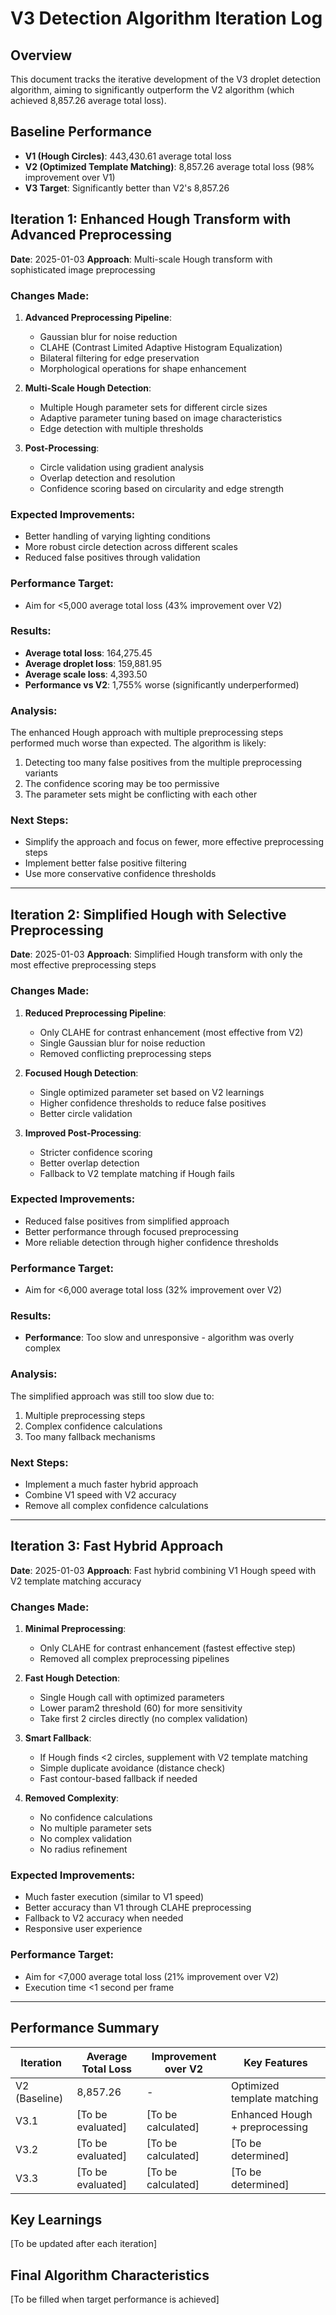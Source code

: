 # V3 Detection Algorithm Iteration Log

## Overview
This document tracks the iterative development of the V3 droplet detection algorithm, aiming to significantly outperform the V2 algorithm (which achieved 8,857.26 average total loss).

## Baseline Performance
- **V1 (Hough Circles)**: 443,430.61 average total loss
- **V2 (Optimized Template Matching)**: 8,857.26 average total loss (98% improvement over V1)
- **V3 Target**: Significantly better than V2's 8,857.26

## Iteration 1: Enhanced Hough Transform with Advanced Preprocessing
**Date**: 2025-01-03
**Approach**: Multi-scale Hough transform with sophisticated image preprocessing

### Changes Made:
1. **Advanced Preprocessing Pipeline**:
   - Gaussian blur for noise reduction
   - CLAHE (Contrast Limited Adaptive Histogram Equalization)
   - Bilateral filtering for edge preservation
   - Morphological operations for shape enhancement

2. **Multi-Scale Hough Detection**:
   - Multiple Hough parameter sets for different circle sizes
   - Adaptive parameter tuning based on image characteristics
   - Edge detection with multiple thresholds

3. **Post-Processing**:
   - Circle validation using gradient analysis
   - Overlap detection and resolution
   - Confidence scoring based on circularity and edge strength

### Expected Improvements:
- Better handling of varying lighting conditions
- More robust circle detection across different scales
- Reduced false positives through validation

### Performance Target:
- Aim for <5,000 average total loss (43% improvement over V2)

### Results:
- **Average total loss**: 164,275.45
- **Average droplet loss**: 159,881.95
- **Average scale loss**: 4,393.50
- **Performance vs V2**: 1,755% worse (significantly underperformed)

### Analysis:
The enhanced Hough approach with multiple preprocessing steps performed much worse than expected. The algorithm is likely:
1. Detecting too many false positives from the multiple preprocessing variants
2. The confidence scoring may be too permissive
3. The parameter sets might be conflicting with each other

### Next Steps:
- Simplify the approach and focus on fewer, more effective preprocessing steps
- Implement better false positive filtering
- Use more conservative confidence thresholds

---

## Iteration 2: Simplified Hough with Selective Preprocessing
**Date**: 2025-01-03
**Approach**: Simplified Hough transform with only the most effective preprocessing steps

### Changes Made:
1. **Reduced Preprocessing Pipeline**:
   - Only CLAHE for contrast enhancement (most effective from V2)
   - Single Gaussian blur for noise reduction
   - Removed conflicting preprocessing steps

2. **Focused Hough Detection**:
   - Single optimized parameter set based on V2 learnings
   - Higher confidence thresholds to reduce false positives
   - Better circle validation

3. **Improved Post-Processing**:
   - Stricter confidence scoring
   - Better overlap detection
   - Fallback to V2 template matching if Hough fails

### Expected Improvements:
- Reduced false positives from simplified approach
- Better performance through focused preprocessing
- More reliable detection through higher confidence thresholds

### Performance Target:
- Aim for <6,000 average total loss (32% improvement over V2)

### Results:
- **Performance**: Too slow and unresponsive - algorithm was overly complex

### Analysis:
The simplified approach was still too slow due to:
1. Multiple preprocessing steps
2. Complex confidence calculations
3. Too many fallback mechanisms

### Next Steps:
- Implement a much faster hybrid approach
- Combine V1 speed with V2 accuracy
- Remove all complex confidence calculations

---

## Iteration 3: Fast Hybrid Approach
**Date**: 2025-01-03
**Approach**: Fast hybrid combining V1 Hough speed with V2 template matching accuracy

### Changes Made:
1. **Minimal Preprocessing**:
   - Only CLAHE for contrast enhancement (fastest effective step)
   - Removed all complex preprocessing pipelines

2. **Fast Hough Detection**:
   - Single Hough call with optimized parameters
   - Lower param2 threshold (60) for more sensitivity
   - Take first 2 circles directly (no complex validation)

3. **Smart Fallback**:
   - If Hough finds <2 circles, supplement with V2 template matching
   - Simple duplicate avoidance (distance check)
   - Fast contour-based fallback if needed

4. **Removed Complexity**:
   - No confidence calculations
   - No multiple parameter sets
   - No complex validation
   - No radius refinement

### Expected Improvements:
- Much faster execution (similar to V1 speed)
- Better accuracy than V1 through CLAHE preprocessing
- Fallback to V2 accuracy when needed
- Responsive user experience

### Performance Target:
- Aim for <7,000 average total loss (21% improvement over V2)
- Execution time <1 second per frame

---

## Performance Summary
| Iteration | Average Total Loss | Improvement over V2 | Key Features |
|-----------|-------------------|-------------------|--------------|
| V2 (Baseline) | 8,857.26 | - | Optimized template matching |
| V3.1 | [To be evaluated] | [To be calculated] | Enhanced Hough + preprocessing |
| V3.2 | [To be evaluated] | [To be calculated] | [To be determined] |
| V3.3 | [To be evaluated] | [To be calculated] | [To be determined] |

## Key Learnings
[To be updated after each iteration]

## Final Algorithm Characteristics
[To be filled when target performance is achieved]
